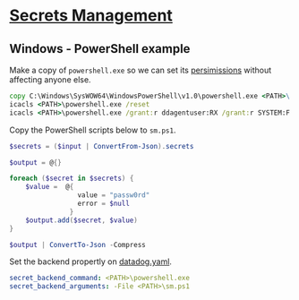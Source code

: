 # [Secrets Management](https://docs.datadoghq.com/agent/guide/secrets-management)

## Windows - PowerShell example

Make a copy of `powershell.exe` so we can set its [persimissions](https://docs.datadoghq.com/agent/guide/secrets-management/?tab=windows#providing-an-executable) without affecting anyone else.

```cmd
copy C:\Windows\SysWOW64\WindowsPowerShell\v1.0\powershell.exe <PATH>\
icacls <PATH>\powershell.exe /reset
icacls <PATH>\powershell.exe /grant:r ddagentuser:RX /grant:r SYSTEM:F /grant:r Administrators:F /inheritancelevel:r
```

Copy the PowerShell scripts below to `sm.ps1`.

```powershell
$secrets = ($input | ConvertFrom-Json).secrets

$output = @{}

foreach ($secret in $secrets) {
    $value =  @{
                 value = "passw0rd"
                 error = $null
               }
    $output.add($secret, $value)
}

$output | ConvertTo-Json -Compress
```

Set the backend propertly on [datadog.yaml](https://docs.datadoghq.com/agent/basic_agent_usage/windows/?tab=gui#configuration).

```yaml
secret_backend_command: <PATH>\powershell.exe
secret_backend_arguments: -File <PATH>\sm.ps1
```
